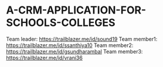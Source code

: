 # A-CRM-APPLICATION-FOR-SCHOOLS-COLLEGES
Team leader: https://trailblazer.me/id/sound19
Team member1: https://trailblazer.me/id/ssanthiya10
Team member2: https://trailblazer.me/id/gsundharambal
Team member3: https://trailblazer.me/id/vrani36
